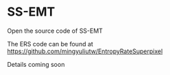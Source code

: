 # SS-EMT
Open the source code of SS-EMT

The ERS code can be found at https://github.com/mingyuliutw/EntropyRateSuperpixel 

Details coming soon
